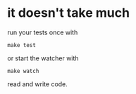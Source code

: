 # it doesn't take much

run your tests once with

`make test`

or start the watcher with

`make watch`

read and write code.
